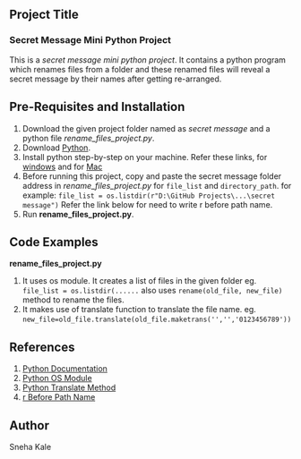 ## Project Title
### Secret Message Mini Python Project
This is a *secret message mini python project*. It contains a python program which renames files from a folder and these renamed files will reveal a secret message by their names after getting re-arranged.

## Pre-Requisites and Installation
1. Download the given project folder named as *secret message* and a python file *rename_files_project.py*.
2. Download [Python](https://www.python.org/downloads/).
3. Install python step-by-step on your machine. Refer these links, for [windows](https://www.howtogeek.com/197947/how-to-install-python-on-windows/) and for [Mac](https://docs.python.org/3/using/mac.html)
4. Before running this project, copy and paste the secret message folder address in *rename_files_project.py* for `file_list` and `directory_path`.
for example: `file_list = os.listdir(r"D:\GitHub Projects\...\secret message")`
Refer the link below for need to write r before path name.
4. Run **rename_files_project.py**.

## Code Examples 
**rename_files_project.py** 
1) It uses os module. It creates a list of files in the given folder 
eg. `file_list = os.listdir(......`
also uses `rename(old_file, new_file)` method to rename the files.
2) It makes use of translate function to translate the file name.
eg. `new_file=old_file.translate(old_file.maketrans('','','0123456789'))`

## References 
1. [Python Documentation](https://docs.python.org/3/)
2. [Python OS Module](https://docs.python.org/3.2/library/os.html#module-os)
3. [Python Translate Method](https://stackoverflow.com/questions/41708770/translate-function-in-python-3/41708804)
4. [r Before Path Name](https://stackoverflow.com/questions/42654934/need-of-using-r-before-path-name-while-reading-a-csv-file-with-pandas)

## Author 
Sneha Kale